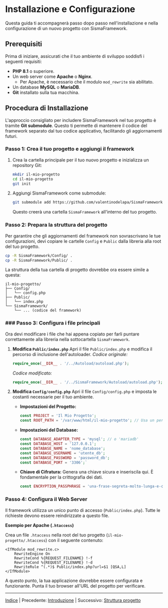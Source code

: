 # Installazione e Configurazione

Questa guida ti accompagnerà passo dopo passo nell'installazione e nella configurazione di un nuovo progetto con SismaFramework.

## Prerequisiti

Prima di iniziare, assicurati che il tuo ambiente di sviluppo soddisfi i seguenti requisiti:

* **PHP 8.1** o superiore.
* Un web server come **Apache** o **Nginx**.
  * Per Apache, è necessario che il modulo `mod_rewrite` sia abilitato.
* Un database **MySQL** o **MariaDB**.
* **Git** installato sulla tua macchina.

## Procedura di Installazione

L'approccio consigliato per includere SismaFramework nel tuo progetto è tramite **Git submodule**. Questo ti permette di mantenere il codice del framework separato dal tuo codice applicativo, facilitando gli aggiornamenti futuri.

### Passo 1: Crea il tuo progetto e aggiungi il framework

1. Crea la cartella principale per il tuo nuovo progetto e inizializza un repository Git:
   
   ```bash
   mkdir il-mio-progetto
   cd il-mio-progetto
   git init
   ```

2. Aggiungi SismaFramework come submodule:
   
   ```bash
   git submodule add https://github.com/valentinodelapa/SismaFramework.git
   ```
   
   Questo creerà una cartella `SismaFramework` all'interno del tuo progetto.

### Passo 2: Prepara la struttura del progetto

Per garantire che gli aggiornamenti del framework non sovrascrivano le tue configurazioni, devi copiare le cartelle `Config` e `Public` dalla libreria alla root del tuo progetto.

```bash
cp -R SismaFramework/Config/ .
cp -R SismaFramework/Public/ .
```

La struttura della tua cartella di progetto dovrebbe ora essere simile a questa:

```
il-mio-progetto/
├── Config/
│   └── config.php
├── Public/
│   └── index.php
└── SismaFramework/
    └── ... (codice del framework)
```

### ### Passo 3: Configura i file principali

Ora devi modificare i file che hai appena copiato per farli puntare correttamente alla libreria nella sottocartella `SismaFramework`.

1. **Modifica `Public/index.php`**
   Apri il file `Public/index.php` e modifica il percorso di inclusione dell'autoloader.
   _Codice originale:_
   
   ```php
   require_once(__DIR__ . '/../Autoload/autoload.php');
   ```
   
   _Codice modificato:_
   
   ```php
   require_once(__DIR__ . '/../SismaFramework/Autoload/autoload.php');
   ```

2. **Modifica `Config/config.php`**
   Apri il file `Config/config.php` e imposta le costanti necessarie per il tuo ambiente.
   
   * **Impostazioni del Progetto:**
     
     ```php
     const PROJECT = 'Il Mio Progetto';
     const ROOT_PATH = '/var/www/html/il-mio-progetto'; // Usa un percorso assoluto
     ```
   
   * **Impostazioni del Database:**
     
     ```php
     const DATABASE_ADAPTER_TYPE = 'mysql'; // o 'mariadb'
     const DATABASE_HOST = '127.0.0.1';
     const DATABASE_NAME = 'nome_database';
     const DATABASE_USERNAME = 'utente_db';
     const DATABASE_PASSWORD = 'password_db';
     const DATABASE_PORT = '3306';`
     ```
   
   * **Chiave di Cifratura:** Genera una chiave sicura e inseriscila qui. È fondamentale per la crittografia dei dati.
     
     ```php
     const ENCRYPTION_PASSPHRASE = 'una-frase-segreta-molto-lunga-e-casuale';
     ```

### Passo 4: Configura il Web Server

Il framework utilizza un unico punto di accesso (`Public/index.php`). Tutte le richieste devono essere reindirizzate a questo file.

**Esempio per Apache (`.htaccess`)**

Crea un file `.htaccess` nella root del tuo progetto (`il-mio-progetto/.htaccess`) con il seguente contenuto:

```apacheconf
<IfModule mod_rewrite.c>
    RewriteEngine On
    RewriteCond %{REQUEST_FILENAME} !-f
    RewriteCond %{REQUEST_FILENAME} !-d
    RewriteRule ^(.*)$ Public/index.php?url=$1 [QSA,L]
</IfModule>
```

A questo punto, la tua applicazione dovrebbe essere configurata e funzionante. Punta il tuo browser all'URL del progetto per verificare.

***

[Indice](index.md) | Precedente: [Introduzione](overview.md) | Successivo: [Struttura progetto](project-folder-structure.md)


